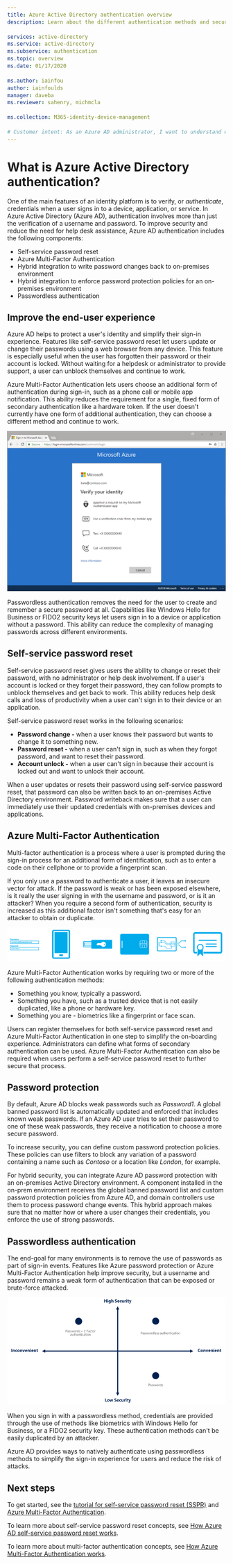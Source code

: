 ```yaml
---
title: Azure Active Directory authentication overview
description: Learn about the different authentication methods and security features for user sign-ins with Azure Active Directory.

services: active-directory
ms.service: active-directory
ms.subservice: authentication
ms.topic: overview
ms.date: 01/17/2020

ms.author: iainfou
author: iainfoulds
manager: daveba
ms.reviewer: sahenry, michmcla

ms.collection: M365-identity-device-management

# Customer intent: As an Azure AD administrator, I want to understand which Azure AD features I can use to secure sign-in and make the user authentication process safe and easy.
---
```

# What is Azure Active Directory authentication?

One of the main features of an identity platform is to verify, or *authenticate*, credentials when a user signs in to a device, application, or service. In Azure Active Directory (Azure AD), authentication involves more than just the verification of a username and password. To improve security and reduce the need for help desk assistance, Azure AD authentication includes the following components:

* Self-service password reset
* Azure Multi-Factor Authentication
* Hybrid integration to write password changes back to on-premises environment
* Hybrid integration to enforce password protection policies for an on-premises environment
* Passwordless authentication

## Improve the end-user experience

Azure AD helps to protect a user's identity and simplify their sign-in experience. Features like self-service password reset let users update or change their passwords using a web browser from any device. This feature is especially useful when the user has forgotten their password or their account is locked. Without waiting for a helpdesk or administrator to provide support, a user can unblock themselves and continue to work.

Azure Multi-Factor Authentication lets users choose an additional form of authentication during sign-in, such as a phone call or mobile app notification. This ability reduces the requirement for a single, fixed form of secondary authentication like a hardware token. If the user doesn't currently have one form of additional authentication, they can choose a different method and continue to work.

![Authentication methods in use at the sign-in screen](media/concept-authentication-methods/overview-login.png)

Passwordless authentication removes the need for the user to create and remember a secure password at all. Capabilities like Windows Hello for Business or FIDO2 security keys let users sign in to a device or application without a password. This ability can reduce the complexity of managing passwords across different environments.

## Self-service password reset

Self-service password reset gives users the ability to change or reset their password, with no administrator or help desk involvement. If a user's account is locked or they forget their password, they can follow prompts to unblock themselves and get back to work. This ability reduces help desk calls and loss of productivity when a user can't sign in to their device or an application.

Self-service password reset works in the following scenarios:

* **Password change -** when a user knows their password but wants to change it to something new.
* **Password reset -** when a user can't sign in, such as when they forgot password, and want to reset their password.
* **Account unlock -** when a user can't sign in because their account is locked out and want to unlock their account.

When a user updates or resets their password using self-service password reset, that password can also be written back to an on-premises Active Directory environment. Password writeback makes sure that a user can immediately use their updated credentials with on-premises devices and applications.

## Azure Multi-Factor Authentication

Multi-factor authentication is a process where a user is prompted during the sign-in process for an additional form of identification, such as to enter a code on their cellphone or to provide a fingerprint scan.

If you only use a password to authenticate a user, it leaves an insecure vector for attack. If the password is weak or has been exposed elsewhere, is it really the user signing in with the username and password, or is it an attacker? When you require a second form of authentication, security is increased as this additional factor isn't something that's easy for an attacker to obtain or duplicate.

![Conceptual image of the different forms of multi-factor authentication](./media/concept-mfa-howitworks/methods.png)

Azure Multi-Factor Authentication works by requiring two or more of the following authentication methods:

* Something you know, typically a password.
* Something you have, such as a trusted device that is not easily duplicated, like a phone or hardware key.
* Something you are - biometrics like a fingerprint or face scan.

Users can register themselves for both self-service password reset and Azure Multi-Factor Authentication in one step to simplify the on-boarding experience. Administrators can define what forms of secondary authentication can be used. Azure Multi-Factor Authentication can also be required when users perform a self-service password reset to further secure that process.

## Password protection

By default, Azure AD blocks weak passwords such as *Password1*. A global banned password list is automatically updated and enforced that includes known weak passwords. If an Azure AD user tries to set their password to one of these weak passwords, they receive a notification to choose a more secure password.

To increase security, you can define custom password protection policies. These policies can use filters to block any variation of a password containing a name such as *Contoso* or a location like *London*, for example.

For hybrid security, you can integrate Azure AD password protection with an on-premises Active Directory environment. A component installed in the on-prem environment receives the global banned password list and custom password protection policies from Azure AD, and domain controllers use them to process password change events. This hybrid approach makes sure that no matter how or where a user changes their credentials, you enforce the use of strong passwords.

## Passwordless authentication

The end-goal for many environments is to remove the use of passwords as part of sign-in events. Features like Azure password protection or Azure Multi-Factor Authentication help improve security, but a username and password remains a weak form of authentication that can be exposed or brute-force attacked.

![Security versus convenience with the authentication process that leads to passwordless](./media/concept-authentication-passwordless/passwordless-convenience-security.png)

When you sign in with a passwordless method, credentials are provided through the use of methods like biometrics with Windows Hello for Business, or a FIDO2 security key. These authentication methods can't be easily duplicated by an attacker.

Azure AD provides ways to natively authenticate using passwordless methods to simplify the sign-in experience for users and reduce the risk of attacks.

## Next steps

To get started, see the [tutorial for self-service password reset (SSPR)][tutorial-sspr] and [Azure Multi-Factor Authentication][tutorial-azure-mfa].

To learn more about self-service password reset concepts, see [How Azure AD self-service password reset works][concept-sspr].

To learn more about multi-factor authentication concepts, see [How Azure Multi-Factor Authentication works][concept-mfa].

<!-- INTERNAL LINKS -->
[tutorial-sspr]: tutorial-enable-sspr
[tutorial-azure-mfa]: tutorial-enable-azure-mfa
[concept-sspr]: concept-sspr-howitworks.md
[concept-mfa]: concept-mfa-howitworks.md
